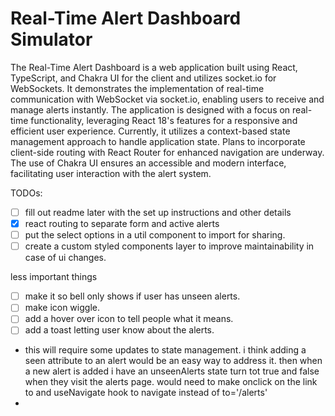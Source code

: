 # Real-Time Alert Dashboard Simulator

The Real-Time Alert Dashboard is a web application built using React, TypeScript, and Chakra UI for the client and utilizes socket.io for WebSockets. It demonstrates the implementation of real-time communication with WebSocket via socket.io, enabling users to receive and manage alerts instantly. The application is designed with a focus on real-time functionality, leveraging React 18's features for a responsive and efficient user experience. Currently, it utilizes a context-based state management approach to handle application state. Plans to incorporate client-side routing with React Router for enhanced navigation are underway. The use of Chakra UI ensures an accessible and modern interface, facilitating user interaction with the alert system.

TODOs:

- [ ] fill out readme later with the set up instructions and other details
- [x] react routing to separate form and active alerts
- [ ] put the select options in a util component to import for sharing.
- [ ] create a custom styled components layer to improve maintainability in case of ui changes.

less important things

- [ ] make it so bell only shows if user has unseen alerts.
- [ ] make icon wiggle.
- [ ] add a hover over icon to tell people what it means.
- [ ] add a toast letting user know about the alerts.
- this will require some updates to state management. i think adding a seen attribute to an alert would be an easy way to address it. then when a new alert is added i have an unseenAlerts state turn tot true and false when they visit the alerts page. would need to make onclick on the link to and useNavigate hook to navigate instead of to='/alerts'
-
